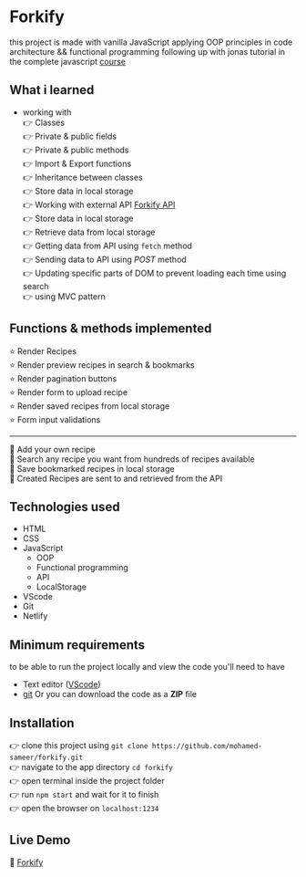 # Forkify

this project is made with vanilla JavaScript applying OOP principles in code architecture && functional programming following up with jonas tutorial in the complete javascript [course](https://www.udemy.com/course/the-complete-javascript-course)



## What i learned

- working with\
  👉 Classes\
  👉 Private & public fields\
  👉 Private & public methods \
  👉 Import & Export functions \
  👉 Inheritance between classes\
  👉 Store data in local storage\
  👉 Working with external API [Forkify API](https://forkify-api.herokuapp.com/v2)\
  👉 Store data in local storage\
  👉 Retrieve data from local storage\
  👉 Getting data from API using `fetch` method \
  👉 Sending data to API using _POST_ method \
  👉 Updating specific parts of DOM to prevent loading each time using search \
  👉 using MVC pattern

## Functions & methods implemented

⭐ Render Recipes\
⭐ Render preview recipes in search & bookmarks\
⭐ Render pagination buttons\
⭐ Render form to upload recipe\
⭐ Render saved recipes from local storage\
⭐ Form input validations

---

🌟 Add your own recipe\
🌟 Search any recipe you want from hundreds of recipes available \
🌟 Save bookmarked recipes in local storage\
🌟 Created Recipes are sent to and retrieved from the API

## Technologies used

- HTML
- CSS
- JavaScript
  - OOP
  - Functional programming
  - API
  - LocalStorage
- VScode
- Git
- Netlify

## Minimum requirements

to be able to run the project locally and view the code you'll need to have

- Text editor ([VScode](https://code.visualstudio.com/))
- [git](https://git-scm.com/) Or you can download the code as a **ZIP** file

## Installation

👉 clone this project using `git clone https://github.com/mohamed-sameer/forkify.git` \
👉 navigate to the app directory `cd forkify`\
👉 open terminal inside the project folder \
👉 run `npm start` and wait for it to finish \
👉 open the browser on `localhost:1234`

## Live Demo

🔗 [Forkify](https://forkify-mohd.netlify.app/)
